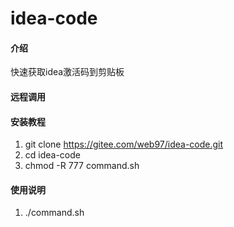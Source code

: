 # idea-code

#### 介绍
快速获取idea激活码到剪贴板

#### 远程调用


#### 安装教程

1.  git clone https://gitee.com/web97/idea-code.git
2.  cd idea-code
3.  chmod -R 777 command.sh

#### 使用说明

1.  ./command.sh

